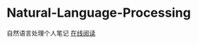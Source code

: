 # Natural-Language-Processing
自然语言处理个人笔记 [在线阅读](https://limingluo.github.io/Natual-Language-Processing)
